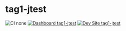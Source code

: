 # tag1-jtest

![CI none](https://img.shields.io/badge/ci-none-orange.svg)
[![Dashboard tag1-jtest](https://img.shields.io/badge/dashboard-tag1_jtest-yellow.svg)](https://dashboard.pantheon.io/sites/58662162-ca2a-40f3-8fd6-2cbd0e1154d8#dev/code)
[![Dev Site tag1-jtest](https://img.shields.io/badge/site-tag1_jtest-blue.svg)](http://dev-tag1-jtest.pantheonsite.io/)